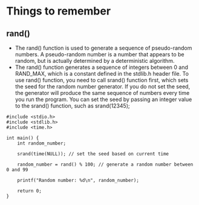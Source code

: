 # Things to remember
## rand()

* The rand() function is used to generate a sequence of pseudo-random numbers. A pseudo-random number is a number that appears to be random, but is actually determined by a deterministic algorithm. 
* The rand() function generates a sequence of integers between 0 and RAND_MAX, which is a constant defined in the stdlib.h header file.
To use rand() function, you need to call srand() function first, which sets the seed for the random number generator. If you do not set the seed, the generator will produce the same sequence of numbers every time you run the program. You can set the seed by passing an integer value to the srand() function, such as srand(12345);

~~~~
#include <stdio.h>
#include <stdlib.h>
#include <time.h>

int main() {
    int random_number;
    
    srand(time(NULL)); // set the seed based on current time
    
    random_number = rand() % 100; // generate a random number between 0 and 99
    
    printf("Random number: %d\n", random_number);
    
    return 0;
}
~~~~
